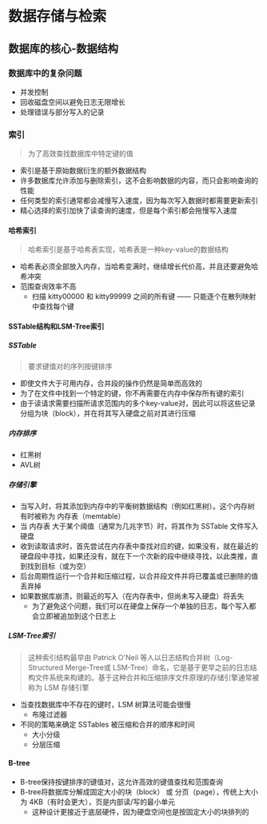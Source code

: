 # 数据存储与检索
## 数据库的核心-数据结构
### 数据库中的复杂问题
* 并发控制
* 回收磁盘空间以避免日志无限增长
* 处理错误与部分写入的记录
### 索引
> 为了高效查找数据库中特定键的值
* 索引是基于原始数据衍生的额外数据结构
* 许多数据库允许添加与删除索引，这不会影响数据的内容，而只会影响查询的性能
* 任何类型的索引通常都会减慢写入速度，因为每次写入数据时都需要更新索引
* 精心选择的索引加快了读查询的速度，但是每个索引都会拖慢写入速度
#### 哈希索引
> 哈希索引是基于哈希表实现，哈希表是一种key-value的数据结构
* 哈希表必须全部放入内存，当哈希变满时，继续增长代价高，并且还要避免哈希冲突
* 范围查询效率不高
  * 扫描 kitty00000 和 kitty99999 之间的所有键 —— 只能逐个在散列映射中查找每个键 
#### SSTable结构和LSM-Tree索引
##### SSTable
> 要求键值对的序列按键排序
* 即使文件大于可用内存，合并段的操作仍然是简单而高效的
* 为了在文件中找到一个特定的键，你不再需要在内存中保存所有键的索引
* 由于读请求需要扫描所请求范围内的多个key-value对，因此可以将这些记录分组为块（block），并在将其写入硬盘之前对其进行压缩
##### 内存排序
* 红黑树
* AVL树
##### 存储引擎
* 当写入时，将其添加到内存中的平衡树数据结构（例如红黑树）。这个内存树有时被称为 内存表（memtable）
* 当 内存表 大于某个阈值（通常为几兆字节）时，将其作为 SSTable 文件写入硬盘
* 收到读取请求时，首先尝试在内存表中查找对应的键，如果没有，就在最近的硬盘段中寻找，如果还没有，就在下一个次新的段中继续寻找，以此类推，直到找到目标（或为空）
* 后台周期性运行一个合并和压缩过程，以合并段文件并将已覆盖或已删除的值丢弃掉
* 如果数据库崩溃，则最近的写入（在内存表中，但尚未写入硬盘）将丢失
  * 为了避免这个问题，我们可以在硬盘上保存一个单独的日志，每个写入都会立即被追加到这个日志上
##### LSM-Tree索引
> 这种索引结构最早由 Patrick O'Neil 等人以日志结构合并树（Log-Structured Merge-Tree或 LSM-Tree）命名，它是基于更早之前的日志结构文件系统来构建的。基于这种合并和压缩排序文件原理的存储引擎通常被称为 LSM 存储引擎
* 当查找数据库中不存在的键时，LSM 树算法可能会很慢
  * 布隆过滤器
* 不同的策略来确定 SSTables 被压缩和合并的顺序和时间
  * 大小分级
  * 分层压缩
#### B-tree
* B-tree保持按键排序的键值对，这允许高效的键值查找和范围查询
* B-tree将数据库分解成固定大小的块（block） 或 分页（page），传统上大小为 4KB（有时会更大），页是内部读/写的最小单元
  * 这种设计更接近于底层硬件，因为硬盘空间也是按固定大小的块排列的
